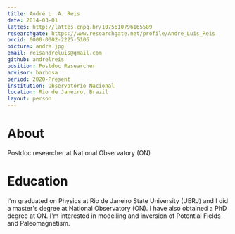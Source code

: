 ```yaml
---
title: André L. A. Reis
date: 2014-03-01
lattes: http://lattes.cnpq.br/1075610796165589
researchgate: https://www.researchgate.net/profile/Andre_Luis_Reis
orcid: 0000-0002-2225-5106
picture: andre.jpg
email: reisandreluis@gmail.com
github: andrelreis
position: Postdoc Researcher
advisor: barbosa
period: 2020-Present
institution: Observatório Nacional
location: Rio de Janeiro, Brazil
layout: person
---
```


# About

Postdoc researcher at National Observatory (ON)

# Education

I'm graduated on Physics at Rio de Janeiro State University (UERJ) and I did a
master's degree at National Observatory (ON). I have also obtained a PhD degree
at ON. I'm interested in modelling and inversion of Potential Fields and
Paleomagnetism.
